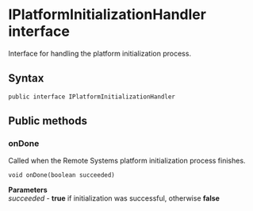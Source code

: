 # IPlatformInitializationHandler interface
Interface for handling the platform initialization process.

## Syntax
`public interface IPlatformInitializationHandler`

## Public methods

### onDone
Called when the Remote Systems platform initialization process finishes.

`void onDone(boolean succeeded)`

**Parameters**  
*succeeded* - **true** if initialization was successful, otherwise **false**